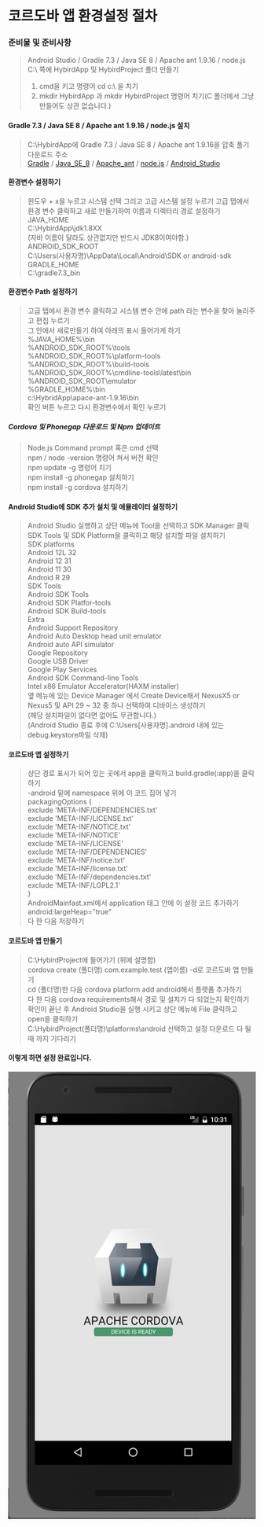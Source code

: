 # 코르도바 앱 환경설정 절차
### 준비물 및 준비사항
> Android Studio / Gradle 7.3 / Java SE 8 / Apache ant 1.9.16 / node.js   
> C:\ 쪽에 HybirdApp 및 HybirdProject 폴더 만들기   
> 1. cmd을 키고 명령어 cd c:\ 을 치기   
> 2. mkdir HybirdApp 과 mkdir HybirdProject 명령어 치기(C 폴더에서 그냥 만들어도 상관 없습니다.)   
  
####  Gradle 7.3 / Java SE 8 / Apache ant 1.9.16 / node.js 설치 
> C:\HybirdApp에 Gradle 7.3 / Java SE 8 / Apache ant 1.9.16을 압축 풀기   
> 다운로드 주소   
> [Gradle](https://gradle.org/releases/) / [Java_SE_8](https://jdk.java.net/archive/) / [Apache_ant](https://ant.apache.org/bindownload.cgi) / [node.js](https://nodejs.org/ko/) / [Android_Studio](https://developer.android.com/studio?gclid=Cj0KCQiA1ZGcBhCoARIsAGQ0kkpMkg67ztQNHLwHAk9KTvjcjzZKBGghifUzjE0h6QCzYj2FjxQxIPAaAjyNEALw_wcB&gclsrc=aw.ds)   
#### 환경변수 설정하기
> 윈도우 + x을 누르고 시스템 선택 그리고 고급 시스템 설정 누르기
> 고급 탭에서 환경 변수 클릭하고 새로 만들기하여 이름과 디렉터리 경로 설정하기   
> JAVA_HOME   
> C:\HybirdApp\jdk1.8XX   
> (자바 이름이 달라도 상관없지만 반드시 JDK8이여야함.)   
> ANDROID_SDK_ROOT   
> C:\Users\(사용자명)\AppData\Local\Android\SDK or android-sdk   
> GRADLE_HOME   
> C:\gradle7.3_bin
#### 환경변수 Path 설정하기
> 고급 탭에서 환경 변수 클릭하고 시스템 변수 안에 path 라는 변수을 찾아 눌러주고 편집 누르기   
> 그 안에서 새로만들기 하여 아래의 표시 들어가게 하기   
> %JAVA_HOME%\bin   
> %ANDROID_SDK_ROOT%\tools   
> %ANDROID_SDK_ROOT%\platform-tools   
>	%ANDROID_SDK_ROOT%\build-tools   
>	%ANDROID_SDK_ROOT%\cmdline-tools\latest\bin   
>	%ANDROID_SDK_ROOT\emulator   
>	%GRADLE_HOME%\bin   
>	c:\HybridApp\apace-ant-1.9.16\bin   
> 확인 버튼 누르고 다시 환경변수에서 확인 누르기   
##### Cordova 및 Phonegap 다운로드 및 Npm 업데이트
> Node.js Command prompt 혹은 cmd 선택   
> npm / node -version 명령어 쳐서 버전 확인   
> npm update -g 명령어 치기   
> npm install -g phonegap 설치하기   
> npm install -g cordova 설치하기   
#### Android Studio에 SDK 추가 설치 및 에뮬레이터 설정하기
> Android Studio 실행하고 상단 메뉴에 Tool을 선택하고 SDK Manager 클릭   
> SDK Tools 및 SDK Platform을 클릭하고 해당 설치할 파일 설치하기   
> SDK platforms   
>	Android 12L	32   
>	Android 12	31   
>	Android 11	30   
>	Android R	29   
> SDK Tools   
>	Android SDK Tools   
>	Android SDK Platfor-tools   
>	Android SDK Build-tools   
> Extra   
>	Android Support Repository   
>	Android Auto Desktop head unit emulator   
>	Android auto API simulator   
>	Google Repository   
>	Google USB Driver   
>	Google Play Services   
>	Android SDK Command-line Tools   
>	Intel x86 Emulator Accelerator(HAXM installer)   
> 옆 메뉴에 있는 Device Manager 에서 Create Device해서 NexusX5 or Nexus5 및 API 29 ~ 32 중 하나 선택하여 디바이스 생성하기   
> (해당 설치파일이 없다면 없어도 무관합니다.)   
> (Android Studio 종료 후에 C:\Users\[사용자명]\.android 내에 있는 debug.keystore파일 삭제)    
#### 코르도바 앱 설정하기
> 상단 경로 표시가 되어 있는 곳에서 app을 클릭하고 build.gradle(:app)을 클릭하기   
> -android 밑에 namespace 위에 이 코드 집어 넣기   
> packagingOptions {   
>       exclude 'META-INF/DEPENDENCIES.txt'   
>       exclude 'META-INF/LICENSE.txt'   
>       exclude 'META-INF/NOTICE.txt'   
>       exclude 'META-INF/NOTICE'   
>       exclude 'META-INF/LICENSE'   
>       exclude 'META-INF/DEPENDENCIES'   
>       exclude 'META-INF/notice.txt'   
>       exclude 'META-INF/license.txt'   
>       exclude 'META-INF/dependencies.txt'   
>       exclude 'META-INF/LGPL2.1'   
>   }   
> AndroidMainfast.xml에서 application 태그 안에 이 설정 코드 추가하기   
> android:largeHeap="true"   
> 다 한 다음 저장하기
#### 코르도바 앱 만들기
> C:\HybirdProject에 들어가기 (위에 설명함)   
> cordova create (폴더명) com.example.test (앱이름) -d로 코르도바 앱 만들기   
> cd (폴더명)한 다음 cordova platform add android해서 플랫폼 추가하기   
> 다 한 다음 cordova requirements해서 경로 및 설치가 다 되었는지 확인하기   
> 확인이 끝난 후 Android Studio을 실행 시키고 상단 메뉴에 File 클릭하고 open을 클릭하기   
> C:\HybirdProject\(폴더명)\platforms\android 선택하고 설정 다운로드 다 될때 까지 기다리기   
#### 이렇게 하면 설정 완료입니다.
![코르도바앱실행완료표시](./코르도바_앱_완료.png)
